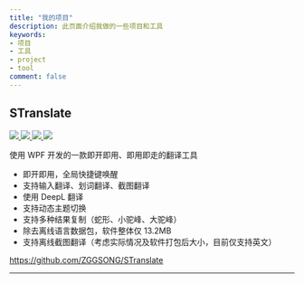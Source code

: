 ```yaml
---
title: "我的项目"
description: 此页面介绍我做的一些项目和工具
keywords:
- 项目
- 工具
- project
- tool
comment: false
---
```


## STranslate

<p>
  <a href="https://github.com/ZGGSONG/STranslate/stargazers">
    <img src="https://img.shields.io/github/stars/ZGGSONG/STranslate?style=flat-square">
  </a>
  <a href="https://github.com/ZGGSONG/STranslate/network/members">
    <img src="https://img.shields.io/github/forks/ZGGSONG/STranslate?style=flat-square">
  </a>
  <a href="https://github.com/ZGGSONG/STranslate/releases">
    <img src="https://img.shields.io/github/release/ZGGSONG/STranslate?style=flat-square">
  </a>
  <a href="https://github.com/ZGGSONG/STranslate/blob/master/LICENSE">
    <img src="https://img.shields.io/github/license/ZGGSONG/STranslate?style=flat-square">
  </a>
</p>

使用 WPF 开发的一款即开即用、即用即走的翻译工具

- 即开即用，全局快捷键唤醒
- 支持输入翻译、划词翻译、截图翻译
- 使用 DeepL 翻译
- 支持动态主题切换
- 支持多种结果复制（蛇形、小驼峰、大驼峰）
- 除去离线语言数据包，软件整体仅 13.2MB
- 支持离线截图翻译（考虑实际情况及软件打包后大小，目前仅支持英文）

https://github.com/ZGGSONG/STranslate

---